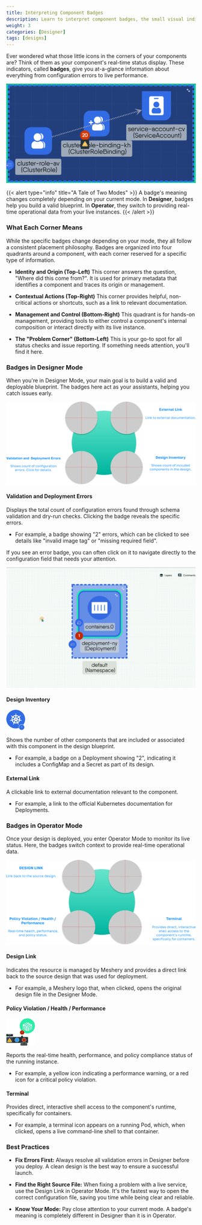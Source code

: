 ```yaml
---
title: Interpreting Component Badges
description: Learn to interpret component badges, the small visual indicators that provide at-a-glance information about a component's status in both Designer and Operator modes.
weight: 3
categories: [Designer]
tags: [designs]
---
```


Ever wondered what those little icons in the corners of your components are? Think of them as your component's real-time status display. These indicators, called **badges**, give you at-a-glance information about everything from configuration errors to live performance.

![Example](images/example.png)

{{< alert type="info" title="A Tale of Two Modes" >}}
A badge's meaning changes completely depending on your current mode. In **Designer**, badges help you build a valid blueprint. In **Operator**, they switch to providing real-time operational data from your live instances.
{{< /alert >}}

### What Each Corner Means

While the specific badges change depending on your mode, they all follow a consistent placement philosophy. Badges are organized into four quadrants around a component, with each corner reserved for a specific type of information.

- **Identity and Origin (Top-Left)**
  This corner answers the question, "Where did this come from?". It is used for primary metadata that identifies a component and traces its origin or management.

- **Contextual Actions (Top-Right)**
  This corner provides helpful, non-critical actions or shortcuts, such as a link to relevant documentation.

- **Management and Control (Bottom-Right)**
  This quadrant is for hands-on management, providing tools to either control a component's internal composition or interact directly with its live instance.

- **The "Problem Corner" (Bottom-Left)**
  This is your go-to spot for all status checks and issue reporting. If something needs attention, you'll find it here.

### Badges in Designer Mode

When you're in Designer Mode, your main goal is to build a valid and deployable blueprint. The badges here act as your assistants, helping you catch issues early.

![Diagram of component badges in Designer Mode](images/design-badge.svg)

#### Validation and Deployment Errors

Displays the total count of configuration errors found through schema validation and dry-run checks. Clicking the badge reveals the specific errors.

- For example, a badge showing "2" errors, which can be clicked to see details like "invalid image tag" or "missing required field".

If you see an error badge, you can often click on it to navigate directly to the configuration field that needs your attention.

![Animation showing a user clicking an error badge and fixing the configuration](images/reslove-error.gif)

#### Design Inventory

<img src="./images/inventory-notification.svg" alt="An icon representing the design inventory" style="width:10%; height:auto;" />

Shows the number of other components that are included or associated with this component in the design blueprint.

- For example, a badge on a Deployment showing "2", indicating it includes a ConfigMap and a Secret as part of its design.

#### External Link

A clickable link to external documentation relevant to the component.

- For example, a link to the official Kubernetes documentation for Deployments.

### Badges in Operator Mode

Once your design is deployed, you enter Operator Mode to monitor its live status. Here, the badges switch context to provide real-time operational data.

![Diagram of component badges in Operator Mode](images/operate-design.svg)

#### Design Link

Indicates the resource is managed by Meshery and provides a direct link back to the source design that was used for deployment.

- For example, a Meshery logo that, when clicked, opens the original design file in the Designer Mode.

#### Policy Violation / Health / Performance

<img src="./images/warning-notification.svg" alt="Warning notification icon" style="width:15%; height:auto;" />

Reports the real-time health, performance, and policy compliance status of the running instance.

- For example, a yellow icon indicating a performance warning, or a red icon for a critical policy violation.

#### Terminal

Provides direct, interactive shell access to the component's runtime, specifically for containers.

- For example, a terminal icon appears on a running Pod, which, when clicked, opens a live command-line shell to that container.

### Best Practices

- **Fix Errors First:**
Always resolve all validation errors in Designer before you deploy. A clean design is the best way to ensure a successful launch.

- **Find the Right Source File:**
When fixing a problem with a live service, use the Design Link in Operator Mode. It's the fastest way to open the correct configuration file, saving you time while being clear and reliable.

- **Know Your Mode:**
Pay close attention to your current mode. A badge's meaning is completely different in Designer than it is in Operator.